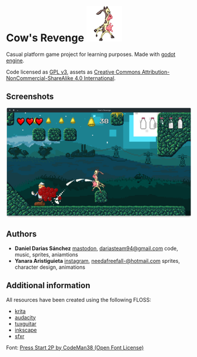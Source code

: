 # Cow's Revenge ![](Sprites/Charasets/Player/idle/player_idle1.png)

Casual platform game project for learning purposes. Made with [godot engine](https://godotengine.org/).

Code licensed as [GPL v3](LICENSE_CODE), assets as [Creative Commons Attribution-NonCommercial-ShareAlike 4.0 International](https://creativecommons.org/licenses/by-nc-sa/4.0/).

## Screenshots

![](Screenshots/2.png)

## Authors
  - **Daniel Darias Sánchez** [mastodon](https://mastodon.social/@darias), dariasteam94@gmail.com
      code, music, sprites, aniamtions
  - **Yanara Aristiguieta** [instagram](https://www.instagram.com/needafreefall/), needafreefall-@hotmail.com
      sprites, character design, animations

## Additional information
All resources have been created using the following FLOSS:

- [krita](https://krita.org/en/)
- [audacity](http://www.audacityteam.org/)
- [tuxguitar](http://tuxguitar.com.ar/)
- [inkscape](https://inkscape.org/en/)
- [sfxr](http://www.drpetter.se/project_sfxr.html)

Font: [Press Start 2P by CodeMan38 (Open Font License)](https://fonts.google.com/specimen/Press+Start+2P?selection.family=Press+Start+2P)


